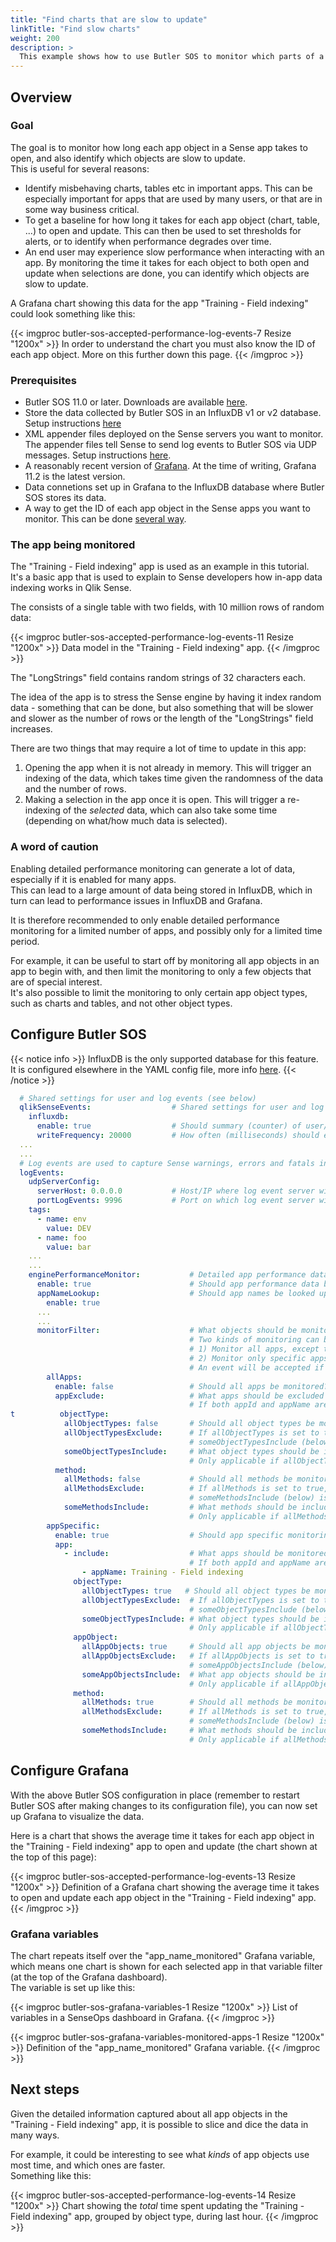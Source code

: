 ```yaml
---
title: "Find charts that are slow to update"
linkTitle: "Find slow charts"
weight: 200
description: >
  This example shows how to use Butler SOS to monitor which parts of a Qlik Sense app that are slow to update.
---
```


## Overview

### Goal

The goal is to monitor how long each app object in a Sense app takes to open, and also identify which objects are slow to update.  
This is useful for several reasons:

- Identify misbehaving charts, tables etc in important apps. This can be especially important for apps that are used by many users, or that are in some way business critical.
- To get a baseline for how long it takes for each app object (chart, table, ...) to open and update. This can then be used to set thresholds for alerts, or to identify when performance degrades over time.
- An end user may experience slow performance when interacting with an app. By monitoring the time it takes for each object to both open and update when selections are done, you can identify which objects are slow to update.

A Grafana chart showing this data for the app "Training - Field indexing" could look something like this:

{{< imgproc butler-sos-accepted-performance-log-events-7 Resize "1200x" >}}
In order to understand the chart you must also know the ID of each app object. More on this further down this page.
{{< /imgproc >}}

### Prerequisites

- Butler SOS 11.0 or later. Downloads are available [here](https://github.com/ptarmiganlabs/butler-sos/releases).
- Store the data collected by Butler SOS in an InfluxDB v1 or v2 database. Setup instructions [here](/docs/getting_started/setup/influxdb/)
- XML appender files deployed on the Sense servers you want to monitor. The appender files tell Sense to send log events to Butler SOS via UDP messages. Setup instructions [here](/docs/getting_started/setup/qlik-sense-events/#log-appender-xml-files).
- A reasonably recent version of [Grafana](https://grafana.com/grafana/download). At the time of writing, Grafana 11.2 is the latest version.
- Data connetions set up in Grafana to the InfluxDB database where Butler SOS stores its data.
- A way to get the ID of each app object in the Sense apps you want to monitor. This can be done [several way](/docs/getting_started/setup/qlik-sense-events/log-events/performance-log-events/#filter-applying-to-specific-apps).

### The app being monitored

The "Training - Field indexing" app is used as an example in this tutorial.  
It's a basic app that is used to explain to Sense developers how in-app data indexing works in Qlik Sense.

The consists of a single table with two fields, with 10 million rows of random data:

{{< imgproc butler-sos-accepted-performance-log-events-11 Resize "1200x" >}}
Data model in the "Training - Field indexing" app.
{{< /imgproc >}}

The "LongStrings" field contains random strings of 32 characters each.

The idea of the app is to stress the Sense engine by having it index random data - something that can be done, but also something that will be slower and slower as the number of rows or the length of the "LongStrings" field increases.

There are two things that may require a lot of time to update in this app:

1. Opening the app when it is not already in memory. This will trigger an indexing of the data, which takes time given the randomness of the data and the number of rows.
2. Making a selection in the app once it is open. This will trigger a re-indexing of the *selected* data, which can also take some time (depending on what/how much data is selected).

### A word of caution

Enabling detailed performance monitoring can generate a lot of data, especially if it is enabled for many apps.  
This can lead to a large amount of data being stored in InfluxDB, which in turn can lead to performance issues in InfluxDB and Grafana.

It is therefore recommended to only enable detailed performance monitoring for a limited number of apps, and possibly only for a limited time period.

For example, it can be useful to start off by monitoring all app objects in an app to begin with, and then limit the monitoring to only a few objects that are of special interest.  
It's also possible to limit the monitoring to only certain app object types, such as charts and tables, and not other object types.

## Configure Butler SOS

{{< notice info >}}
InfluxDB is the only supported database for this feature.  
It is configured elsewhere in the YAML config file, more info [here](/docs/getting_started/setup/influxdb/).
{{< /notice >}}

```yaml
  # Shared settings for user and log events (see below)
  qlikSenseEvents:                  # Shared settings for user and log events (see below)
    influxdb:
      enable: true                  # Should summary (counter) of user/log events, and rejected events be stored in InfluxDB?
      writeFrequency: 20000         # How often (milliseconds) should event counts be written to InfluxDB?  
  ...
  ...
  # Log events are used to capture Sense warnings, errors and fatals in real time
  logEvents:
    udpServerConfig:
      serverHost: 0.0.0.0           # Host/IP where log event server will listen for events from Sense
      portLogEvents: 9996           # Port on which log event server will listen for events from Sense
    tags:
      - name: env
        value: DEV
      - name: foo
        value: bar
    ...
    ...
    enginePerformanceMonitor:           # Detailed app performance data extraction from log events
      enable: true                      # Should app performance data be extracted from log events?
      appNameLookup:                    # Should app names be looked up based on app IDs?
        enable: true
      ...
      ...
      monitorFilter:                    # What objects should be monitored? Entire apps or just specific object(s) within some specific app(s)?
                                        # Two kinds of monitoring can be done:
                                        # 1) Monitor all apps, except those listed for exclusion. This is defined in the allApps section.
                                        # 2) Monitor only specific apps. This is defined in the appSpecific section.
                                        # An event will be accepted if it matches any of the rules in the allApps section OR any of the rules in the appSpecific section.
        allApps:
          enable: false                 # Should all apps be monitored?
          appExclude:                   # What apps should be excluded from monitoring?
                                        # If both appId and appName are specified, both must match the event's data for it to be considered a match.
t          objectType:
            allObjectTypes: false       # Should all object types be monitored?
            allObjectTypesExclude:      # If allObjectTypes is set to true, the object types in this array are excluded from monitoring. 
                                        # someObjectTypesInclude (below) is ignored in that case.
            someObjectTypesInclude:     # What object types should be included in monitoring?
                                        # Only applicable if allObjectTypes is set to false.
          method:
            allMethods: false           # Should all methods be monitored?
            allMethodsExclude:          # If allMethods is set to true, the methods in this array are excluded from monitoring.
                                        # someMethodsInclude (below) is ignored in that case.
            someMethodsInclude:         # What methods should be included in monitoring?
                                        # Only applicable if allMethods is set to false.
        appSpecific:
          enable: true                  # Should app specific monitoring be done?
          app:
            - include:                  # What apps should be monitored?
                                        # If both appId and appName are specified, both must match the event's data for it to be considered a match.
                - appName: Training - Field indexing
              objectType:                 
                allObjectTypes: true   # Should all object types be monitored?
                allObjectTypesExclude:  # If allObjectTypes is set to true, the object types in this array are excluded from monitoring. 
                                        # someObjectTypesInclude (below) is ignored in that case.
                someObjectTypesInclude: # What object types should be included in monitoring?
                                        # Only applicable if allObjectTypes is set to false.
              appObject:
                allAppObjects: true     # Should all app objects be monitored?
                allAppObjectsExclude:   # If allAppObjects is set to true, the app objects in this array are excluded from monitoring.
                                        # someAppObjectsInclude (below) is ignored in that case.
                someAppObjectsInclude:  # What app objects should be included in monitoring?
                                        # Only applicable if allAppObjects is set to false.
              method: 
                allMethods: true        # Should all methods be monitored?
                allMethodsExclude:      # If allMethods is set to true, the methods in this array are excluded from monitoring.
                                        # someMethodsInclude (below) is ignored in that case.
                someMethodsInclude:     # What methods should be included in monitoring?
                                        # Only applicable if allMethods is set to false.
```

## Configure Grafana

With the above Butler SOS configuration in place (remember to restart Butler SOS after making changes to its configuration file), you can now set up Grafana to visualize the data.

Here is a chart that shows the average time it takes for each app object in the "Training - Field indexing" app to open and update (the chart shown at the top of this page):

{{< imgproc butler-sos-accepted-performance-log-events-13 Resize "1200x" >}}
Definition of a Grafana chart showing the average time it takes to open and update each app object in the "Training - Field indexing" app.
{{< /imgproc >}}

### Grafana variables

The chart repeats itself over the "app_name_monitored" Grafana variable, which means one chart is shown for each selected app in that variable filter (at the top of the Grafana dashboard).  
The variable is set up like this:

{{< imgproc butler-sos-grafana-variables-1 Resize "1200x" >}}
List of variables in a SenseOps dashboard in Grafana.
{{< /imgproc >}}

{{< imgproc butler-sos-grafana-variables-monitored-apps-1 Resize "1200x" >}}
Definition of the "app_name_monitored" Grafana variable.
{{< /imgproc >}}

## Next steps

Given the detailed information captured about all app objects in the "Training - Field indexing" app, it is possible to slice and dice the data in many ways.

For example, it could be interesting to see what *kinds* of app objects use most time, and which ones are faster.  
Something like this:

{{< imgproc butler-sos-accepted-performance-log-events-14 Resize "1200x" >}}
Chart showing the *total* time spent updating the "Training - Field indexing" app, grouped by object type, during last hour.
{{< /imgproc >}}
